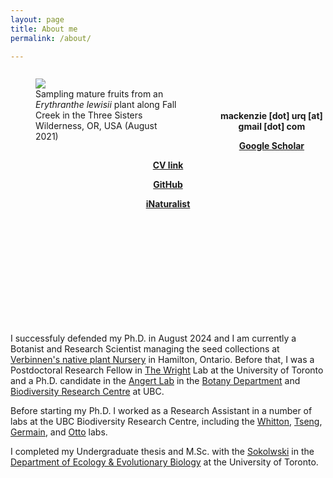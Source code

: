 ```yaml
---
layout: page
title: About me
permalink: /about/

---
```

<figure style="float: left; padding-right: 25px; width: 45%">
 <img src="/assets/three_sisters_collecting.jpg"/>
 <figcaption> Sampling mature fruits from an <i>Erythranthe lewisii</i> plant along Fall Creek in the Three Sisters Wilderness, OR, USA (August 2021) </figcaption>
 </figure>
 <br>
 <br>
 <br>


<p>
<b>
<p style="text-align:center"> mackenzie [dot] urq [at] gmail [dot] com </p> 
<p style="text-align:center"> <a href="https://scholar.google.ca/citations?user=rMkvEq8AAAAJ&hl=en" target="_blank"> Google Scholar </a> </p> 
<p style="text-align:center"> <a href="https://github.com/macurqcron/macurqcron.github.io/blob/master/CV_2_0_MUC.pdf" target="_blank"> CV link </a> </p> 
<!-- <p style="text-align:center"> <a href="https://twitter.com/macurqcron" target="_blank">Twitter</a> </p> -->
<p style="text-align:center"> <a href="https://github.com/macurqcron" target="_blank">GitHub</a> </p> 
<p style="text-align:center"> <a href="https://www.inaturalist.org/people/macurqcron" target="_blank">iNaturalist</a> </p> 
</b>
</p> 

<br>
<br>
<br>
<br>
<br>
<br>
<br>
<br>
<br>
<br>


<p> I successfuly defended my Ph.D. in August 2024 and I am currently a Botanist and Research Scientist managing the seed collections at <a href=https://verbinnens.com/>Verbinnen's native plant Nursery</a> in Hamilton, Ontario. Before that, I was a Postdoctoral Research Fellow in <a href="https://wright.eeb.utoronto.ca/">The Wright</a> Lab at the University of Toronto and a Ph.D. candidate in the <a href="https://angert.github.io/">Angert Lab</a> in the <a href="https://www.botany.ubc.ca/">Botany Department</a> and <a href="https://biodiversity.ubc.ca/">Biodiversity Research Centre</a> at UBC.  </p> 

<p> Before starting my Ph.D. I worked as a Research Assistant in a number of labs at the UBC Biodiversity Research Centre, including the <a href="http://whittonlab.weebly.com/">Whitton</a>, <a href="https://www.bugsandplankton.com/">Tseng</a>, <a href="https://germainlab.weebly.com/">Germain</a>, and <a href="https://www.zoology.ubc.ca/~otto/">Otto</a> labs. </p>

<p> I completed my Undergraduate thesis and M.Sc. with the <a href="https://sokolowski.eeb.utoronto.ca/">Sokolwski</a> in the <a href="https://eeb.utoronto.ca/"> Department of Ecology & Evolutionary Biology</a> at the University of Toronto. </p> 
